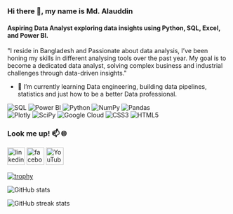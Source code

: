 ### Hi there 👋, my name is Md. Alauddin
#### Aspiring Data Analyst exploring data insights using Python, SQL, Excel, and Power BI.

"I reside in Bangladesh and Passionate about data analysis, I’ve been honing my skills in different analysing tools over the past year. My goal is to become a dedicated data analyst, solving complex business and industrial challenges through data-driven insights."

- 🌱 I’m currently learning  Data engineering, building data pipelines, statistics and just how to be a better Data professional.

![SQL](https://img.shields.io/badge/SQL-Expert-blue?logo=sqlite&logoColor=white&style=for-the-badge) ![Power BI](https://img.shields.io/badge/Power%20BI-Expert-F2C811?logo=power-bi&logoColor=white&style=for-the-badge) ![Python](https://img.shields.io/badge/python-Expert-3670A0?style=for-the-badge&logo=python&logoColor=ffdd54) ![NumPy](https://img.shields.io/badge/numpy-Expert-%23013243.svg?style=for-the-badge&logo=numpy&logoColor=white) ![Pandas](https://img.shields.io/badge/pandas-Expert-%23150458.svg?style=for-the-badge&logo=pandas&logoColor=white)  
![Plotly](https://img.shields.io/badge/Plotly-Expert-%233F4F75.svg?style=for-the-badge&logo=plotly&logoColor=white) ![SciPy](https://img.shields.io/badge/SciPy-Expert-%230C55A5.svg?style=for-the-badge&logo=scipy&logoColor=%white) ![Google Cloud](https://img.shields.io/badge/Google%20Cloud-%234285F4.svg?style=for-the-badge&logo=google-cloud&logoColor=white) ![CSS3](https://img.shields.io/badge/css3-%231572B6.svg?style=for-the-badge&logo=css3&logoColor=white) ![HTML5](https://img.shields.io/badge/html5-%23E34F26.svg?style=for-the-badge&logo=html5&logoColor=white)


### Look me up! 📫 🌐

[<img src='https://cdn.jsdelivr.net/npm/simple-icons@3.0.1/icons/linkedin.svg' alt='linkedin' height='40'>](https://www.linkedin.com/in/talha-yamin/)  [<img src='https://cdn.jsdelivr.net/npm/simple-icons@3.0.1/icons/facebook.svg' alt='facebook' height='40'>](https://www.facebook.com/Wolfsbane169/)  [<img src='https://cdn.jsdelivr.net/npm/simple-icons@3.0.1/icons/youtube.svg' alt='YouTube' height='40'>](https://www.youtube.com/@talhayamin9311)  

[![trophy](https://github-profile-trophy.vercel.app/?username=TalhaYamin364)](https://github.com/ryo-ma/github-profile-trophy)

![GitHub stats](https://github-readme-stats.vercel.app/api?username=TalhaYamin364&show_icons=true&theme=dark)  

![GitHub streak stats](https://streak-stats.demolab.com/?user=TalhaYamin364&theme=dark)

